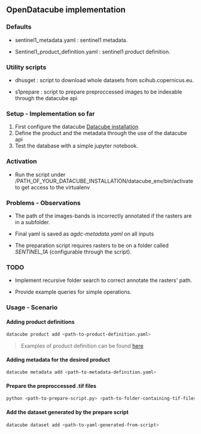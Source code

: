 ## OpenDatacube implementation

### Defaults

* sentinel1_metadata.yaml : sentinel1 metadata.

* Sentinel1_product_definition.yaml : sentinel1 product definition.

### Utility scripts

* dhusget   : script to download whole datasets from scihub.copernicus.eu.

* s1prepare : script to prepare preproccessed images to be indexable through the datacube api

### Setup - Implementation so far

1. First configure the datacube [Datacube installation](https://github.com/ceos-seo/data_cube_ui/blob/master/docs/open_data_cube_install.md)
2. Define the product and the metadata through the use of the datacube api
3. Test the database with a simple jupyter notebook.

### Activation

* Run the script under /PATH_OF_YOUR_DATACUBE_INSTALLATION/datacube_env/bin/activate to get access to the virtualenv

### Problems - Observations

* The path of the images-bands is incorrectly annotated if the rasters are in a subfolder.

* Final yaml is saved as *agdc-metadata.yaml* on all inputs

* The preparation script requires rasters to be on a folder called *SENTINEL_1A* (configurable through the script).

### TODO

* Implement recursive folder search to correct annotate the rasters' path.

* Provide example queries for simple operations.

### Usage - Scenario

#### Adding product definitions
```bash
datacube product add <path-to-product-definition.yaml>
```
> Examples of product definition can be found [here](https://datacube-core.readthedocs.io/en/latest/ops/indexing.html#dataset-documents)

#### Adding metadata for the desired product
```bash
datacube metadata add <path-to-metadata-definition.yaml>
```

#### Prepare the preproccessed .tif files
```bash
python <path-to-prepare-script.py> <path-to-folder-containing-tif-files>
```

#### Add the dataset generated by the prepare script
```bash
datacube dataset add <path-to-yaml-generated-from-script>
```



